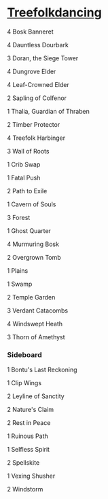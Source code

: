# [Treefolkdancing](http://tappedout.net/mtg-decks/treefolkdancing-my-way-to-competitive-scene/)

4 Bosk Banneret

4 Dauntless Dourbark

3 Doran, the Siege Tower

4 Dungrove Elder

4 Leaf-Crowned Elder

2 Sapling of Colfenor

1 Thalia, Guardian of Thraben

2 Timber Protector

4 Treefolk Harbinger

3 Wall of Roots

1 Crib Swap

1 Fatal Push

2 Path to Exile

1 Cavern of Souls

3 Forest

1 Ghost Quarter

4 Murmuring Bosk

2 Overgrown Tomb

1 Plains

1 Swamp

2 Temple Garden

3 Verdant Catacombs

4 Windswept Heath

3 Thorn of Amethyst

### Sideboard

1 Bontu's Last Reckoning

1 Clip Wings

2 Leyline of Sanctity

2 Nature's Claim

2 Rest in Peace

1 Ruinous Path

1 Selfless Spirit

2 Spellskite

1 Vexing Shusher

2 Windstorm
